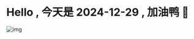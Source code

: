 
# Hello , 今天是 2024-12-29 , 加油鸭 🤭

![img](https://v1.jinrishici.com/all.svg?font-size=18&spacing=4)

